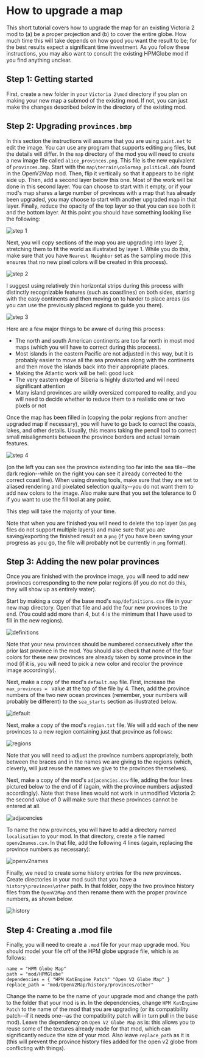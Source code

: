 # How to upgrade a map

This short tutorial covers how to upgrade the map for an existing Victoria 2 mod to (a) be a proper projection and (b) to cover the entire globe. How much time this will take depends on how good you want the result to be; for the best results expect a significant time investment. As you follow these instructions, you may also want to consult the existing HPMGlobe mod if you find anything unclear.

## Step 1: Getting started

First, create a new folder in your `Victoria 2\mod` directory if you plan on making your new map a submod of the existing mod. If not, you can just make the changes described below in the directory of the existing mod.

## Step 2: Upgrading `provinces.bmp`

In this section the instructions will assume that you are using `paint.net` to edit the image. You can use any program that supports editing `png` files, but the details will differ. In the `map` directory of the mod you will need to create a new image file called `alice_provinces.png`. This file is the new equivalent of `provinces.bmp`. Start with the `map\terrain\colormap_political.dds` found in the OpenV2Map mod. Then, flip it vertically so that it appears to be right side up. Then, add a second layer below this one. Most of the work will be done in this second layer. You can choose to start with it empty, or if your mod's map shares a large number of provinces with a map that has already been upgraded, you may choose to start with another upgraded map in that layer. Finally, reduce the opacity of the top layer so that you can see both it and the bottom layer. At this point you should have something looking like the following:

![step 1](step1.png)

Next, you will copy sections of the map you are upgrading into layer 2, stretching them to fit the world as illustrated by layer 1. While you do this, make sure that you have `Nearest Neighbor` set as the sampling mode (this ensures that no new pixel colors will be created in this process).

![step 2](step2.png)

I suggest using relatively thin horizontal strips during this process with distinctly recognizable features (such as coastlines) on both sides, starting with the easy continents and then moving on to harder to place areas (as you can use the previously placed regions to guide you there).

![step 3](step3.png)

Here are a few major things to be aware of during this process:
- The north and south American continents are too far north in most mod maps (which you will have to correct during this process).
- Most islands in the eastern Pacific are not adjusted in this way, but it is probably easier to move all the sea provinces along with the continents and then move the islands back into their appropriate places.
- Making the Atlantic work will be hell: good luck
- The very eastern edge of Siberia is highly distorted and will need significant attention
- Many island provinces are wildly oversized compared to reality, and you will need to decide whether to reduce them to a realistic one or two pixels or not

Once the map has been filled in (copying the polar regions from another upgraded map if necessary), you will have to go back to correct the coasts, lakes, and other details. Usually, this means taking the pencil tool to correct small misalignments between the province borders and actual terrain features.

![step 4](step4.png)

(on the left you can see the province extending too far into the sea tile--the dark region--while on the right you can see it already corrected to the correct coast line). When using drawing tools, make sure that they are set to aliased rendering and pixelated selection quality--you do not want them to add new colors to the image. Also make sure that you set the tolerance to 0 if you want to use the fill tool at any point.

This step will take the majority of your time.

Note that when you are finished you will need to delete the top layer (as `png` files do not support multiple layers) and make sure that you are saving/exporting the finished result as a `png` (if you have been saving your progress as you go, the file will probably not be currently in `png` format).

## Step 3: Adding the new polar provinces

Once you are finished with the province image, you will need to add new provinces corresponding to the new polar regions (if you do not do this, they will show up as entirely water).

Start by making a copy of the base mod's `map/definitions.csv` file in your new map directory. Open that file and add the four new provinces to the end. (You could add more than 4, but 4 is the minimum that I have used to fill in the new regions).

![definitions](definitions.png)

Note that your new provinces should be numbered consecutively after the prior last province in the mod. You should also check that none of the four colors for these new provinces are already taken by some province in the mod (if it is, you will need to pick a new color and recolor the province image accordingly).

Next, make a copy of the mod's `default.map` file. First, increase the `max_provinces = ` value at the top of the file by 4. Then, add the province numbers of the two new ocean provinces (remember, your numbers will probably be different) to the `sea_starts` section as illustrated below.

![default](default.png)

Next, make a copy of the mod's `region.txt` file. We will add each of the new provinces to a new region containing just that province as follows:

![regions](regions.png)

Note that you will need to adjust the province numbers appropriately, both between the braces and in the names we are giving to the regions (which, cleverly, will just reuse the names we give to the provinces themselves).

Next, make a copy of the mod's `adjacencies.csv` file, adding the four lines pictured below to the end of if (again, with the province numbers adjusted accordingly). Note that these lines would not work in unmodified Victoria 2: the second value of 0 will make sure that these provinces cannot be entered at all.

![adjacencies](adjacencies.png)

To name the new provinces, you will have to add a directory named `localisation` to your mod. In that directory, create a file named `openv2names.csv`. In that file, add the following 4 lines (again, replacing the province numbers as necessary):

![openv2names](openv2names.png)

Finally, we need to create some history entries for the new provinces. Create directories in your mod such that you have a `history\provinces\other` path. In that folder, copy the two province history files from the `OpenV2Map` and then rename them with the proper province numbers, as shown below.

![history](history.png)

## Step 4: Creating a .mod file

Finally, you will need to create a `.mod` file for your map upgrade mod. You should model your file off of the HPM globe upgrade file, which is as follows:

```
name = "HPM Globe Map"
path = "mod/HPMGlobe"
dependencies = { "HPM KatEngine Patch" "Open V2 Globe Map" }
replace_path = "mod/OpenV2Map/history/provinces/other"
```

Change the name to be the name of your upgrade mod and change the path to the folder that your mod is in. In the dependencies, change `HPM KatEngine Patch` to the name of the mod that you are upgrading (or its compatibility patch--if it needs one--as the compatibility patch will in turn pull in the base mod). Leave the dependency on `Open V2 Globe Map` as is: this allows you to reuse some of the textures already made for that mod, which can significantly reduce the size of your mod. Also leave `replace_path` as it is (this will prevent the province history files added for the open v2 globe from conflicting with things).
